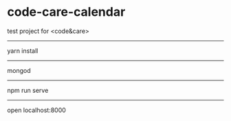 # code-care-calendar
test project for &lt;code&amp;care>
***
yarn install 
***
mongod 
***
npm run serve 
***
open localhost:8000
